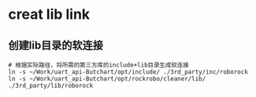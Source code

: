 # creat lib link

## 创建lib目录的软连接

```shell
# 根据实际路径，将所需的第三方库的include+lib目录生成软连接
ln -s ~/Work/uart_api-Butchart/opt/include/ ./3rd_party/inc/roborock
ln -s ~/Work/uart_api-Butchart/opt/rockrobo/cleaner/lib/ ./3rd_party/lib/roborock
```
